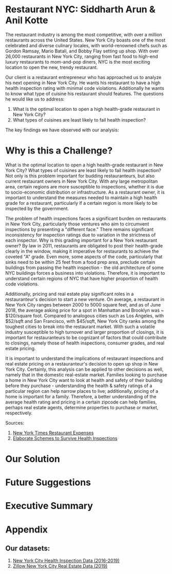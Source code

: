 # Restaurant NYC: Siddharth Arun & Anil Kotte 

The restaurant industry is among the most competitive, with over a million restaurants across the United States. New York City boasts one of the most celebrated and diverse culinary locales, with world-renowned chefs such as Gordon Ramsay, Mario Batali, and Bobby Flay setting up shop. With over 26,000 restaurants in New York City, ranging from fast food to high-end luxury restaurants to mom-and-pop diners, NYC is the most exciting location to open the new, trendy restaurant. 

Our client is a restaurant entrepreneur who has approached us to analyze his next opening in New York City. He wants his restaurant to have a high health inspection rating with minimal code violations. Additionally he wants to know what type of cuisine his restaurant should features. The questions he would like us to address: 

1. What is the optimal location to open a high health-grade restaurant in New York City? 
2. What types of cuisines are least likely to fail health inspection? 

The key findings we have observed with our analysis: 


# Why is this a Challenge? 

What is the optimal location to open a high health-grade restaurant in New York City? What types of cuisines are least likely to fail health inspection? Not only is this problem important for budding restauranteurs, but also current restaurant owners in New York City. With any large metropolitan area, certain regions are more susceptible to inspections, whether it is due to socio-economic distribution or infrastructure. As a restaurant owner, it is important to understand the measures needed to maintain a high health grade for a restaurant, particularly if a certain region is more likely to be inspected by the government. 

The problem of health inspections faces a significant burden on restaurants in New York City, particularly those ventures who aim to circumvent inspections by presenting a "different face." There remains significant inconsistency for inspection ratings due to variation in the strictness of each inspector. Why is this grading important for a New York restaurant owner? By law in 2011, restaurants are obligated to post their health-grade clearly in the window, making it imperative for restaurants to achieve the coveted "A" grade. Even more, some aspects of the code, particularly that sinks need to be within 25 feet from a food prep area, preclude certain buildings from passing the health inspection - the old architecture of some NYC buildings forces a business into violations. Therefore, it is important to understand certain regions of NYC that have higher proportion of health code violations. 

Additionally, pricing and real estate play significant roles in a restauranteur's decision to start a new venture. On average, a restaurant in New York City ranges between 2000 to 5000 square feet, and as of June 2018, the average asking price for a spot in Manhattan and Brooklyn was ~ $120/square foot. Compared to analogous cities such as Los Angeles, with $52/sqft and San Francisco, with $45/sqft, New York City ranks among the toughest cities to break into the restaurant market. With such a volatile industry susceptible to high turnover and larger proportion of closings, it is important for restauranteurs to be cognizant of factors that could contribute to closings, namely those of health inspections, consumer grades, and real estate pricing. 

It is important to understand the implications of restaurant inspections and real estate pricing on a restauranteur's decision to open up shop in New York City. Certainly, this analysis can be applied to other decisions as well, namely that in the domestic real-estate market. Families looking to purchase a home in New York City want to look at health and safety of their building before they purchase - understanding the health & safety ratings of a particular region can help narrow places to live; additionally, pricing of a home is important for a family. Therefore, a better understanding of the average health rating and pricing in a certain zipcode can help families, perhaps real estate agents, determine properties to purchase or market, respectively. 

Sources: 
1. [New York Times Restaurant Expenses](https://www.nytimes.com/2016/10/26/dining/restaurant-economics-new-york.html)
2. [Elaborate Schemes to Survive Health Inspections](https://ny.eater.com/2019/6/28/18761345/department-of-health-letter-grades-nyc-restaurant-rules)

# Our Solution 

# Future Suggestions 

# Executive Summary 

# Appendix 

## Our datasets: 
1. [New York City Health Inspection Data (2016-2019)](https://data.cityofnewyork.us/Health/DOHMH-New-York-City-Restaurant-Inspection-Results/43nn-pn8j)
2. [Zillow New York City Real Estate Data (2019)](https://www.zillow.com/new-york-ny/home-values/)




